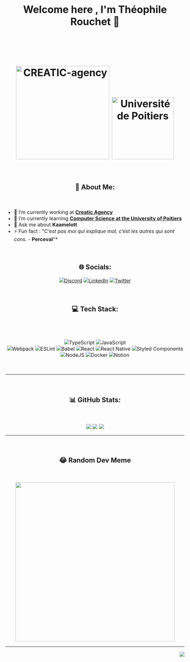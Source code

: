 <style type="text/css">
  body{
    font-size: 12pt;
  }
  h3{
    font-size: 16pt;
  }
</style>

<div><br></div>
<h1 align="center">
  Welcome here , I'm Théophile Rouchet 👋
  <div><br></div>
</h1>

<h1 align="center"  >
  <div><br></div>
  <img src=https://ci5.googleusercontent.com/proxy/bCbVnx984GO2JlCRCPLxcKLeEVafux7m3i5_E5KbrN_ZBvOfeh4oNp8uGR7vez2Z7mBCKHXcO2mdO-fOts11V8dXGGZzMmTvvjgbxTaUTKo=s0-d-e1-ft#http://www.creatic-agency.fr/signature-email/logo-creatic.png" alt="CREATIC-agency" width="300px" />
  <img src="https://www.univ-poitiers.fr/wp-content/uploads/sites/10/2021/10/logo-up.svg" alt="Université de Poitiers" width="200px">
  <div><br></div>
</h1>

<h3 align="center">💫 About Me: </h3>
<div><br></div>

- 🔭 I’m currently working at **[Creatic Agency](https://www.creatic-agency.fr/)**
- 🌱 I’m currently learning **[Computer Science at the University of Poitiers](https://formations.univ-poitiers.fr/fr/index/master-XB/master-XB/master-informatique-JAJEEY0P/parcours-conception-logicielle-JAJEG53Q.html)**
- 💬 Ask me about **Kaamelott**
- ⚡ Fun fact : "*C’est pas moi qui explique mal, c’est les autres qui sont cons*. - **Perceval**"*


<div><br></div>
<h3 align="center">🌐 Socials: </h3>
<div align="center">

  [![Discord](https://img.shields.io/badge/Discord-%237289DA.svg?logo=discord&logoColor=white)](htttps://discord.gg/Théophile#8449)
  [![LinkedIn](https://img.shields.io/badge/LinkedIn-%230077B5.svg?logo=linkedin&logoColor=white)](https://linkedin.com/in/th%C3%A9ophile-rouchet-5505511ba) 
  [![Twitter](https://img.shields.io/badge/Twitter-%231DA1F2.svg?logo=Twitter&logoColor=white)](https://twitter.com/ByPouchey) 

</div>


<div><br></div>
<h3 align="center">💻 Tech Stack: </h3>
<div><br></div>

<div align="center">
<div><br></div>

  ![TypeScript](https://img.shields.io/badge/typescript-%23007ACC.svg?style=for-the-badge&logo=typescript&logoColor=white) 
  ![JavaScript](https://img.shields.io/badge/javascript-%23323330.svg?style=for-the-badge&logo=javascript&logoColor=%23F7DF1E)   
  ![Webpack](https://img.shields.io/badge/webpack-%238DD6F9.svg?style=for-the-badge&logo=webpack&logoColor=black)
  ![ESLint](https://img.shields.io/badge/ESLint-4B3263?style=for-the-badge&logo=eslint&logoColor=white) 
  ![Babel](https://img.shields.io/badge/Babel-F9DC3e?style=for-the-badge&logo=babel&logoColor=black) 
  ![React](https://img.shields.io/badge/react-%2320232a.svg?style=for-the-badge&logo=react&logoColor=%2361DAFB) 
  ![React Native](https://img.shields.io/badge/react_native-%2320232a.svg?style=for-the-badge&logo=react&logoColor=%2361DAFB) 
  ![Styled Components](https://img.shields.io/badge/styled--components-DB7093?style=for-the-badge&logo=styled-components&logoColor=white) 
  ![NodeJS](https://img.shields.io/badge/node.js-6DA55F?style=for-the-badge&logo=node.js&logoColor=white)
  ![Docker](https://img.shields.io/badge/docker-%230db7ed.svg?style=for-the-badge&logo=docker&logoColor=white)
  ![Notion](https://img.shields.io/badge/Notion-%23000000.svg?style=for-the-badge&logo=notion&logoColor=white)

<div><br></div>
</div>

---

<div><br></div>
<h3 align="center">📊 GitHub Stats:</h3>
<div><br></div>

<div align="center">

  ![](https://github-readme-stats.vercel.app/api?username=Pouchey&theme=react&hide_border=true&include_all_commits=false&count_private=true)
  ![](https://github-readme-streak-stats.herokuapp.com/?user=Pouchey&theme=react&hide_border=true)
  ![](https://github-readme-stats.vercel.app/api/top-langs/?username=Pouchey&theme=react&hide_border=true&include_all_commits=false&count_private=true&layout=compact)

</div>

---

<div><br></div>
<h3 align="center">😂 Random Dev Meme</h3>
<div><br></div>


<p align="center">
  <img src="https://random-memer.herokuapp.com/" width="512px"/>
<p>

---

<p align="right">
  <img src="https://visitcount.itsvg.in/api?id=Pouchey&icon=5&color=0"/>

  
<p>



